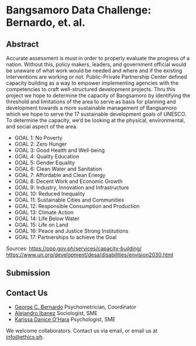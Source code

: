 # Bangsamoro Data Challenge: Bernardo, et. al.

## Abstract

Accurate assessment is must in order to properly evaluate the progress of a nation. Without this, policy makers, leaders, and government official would be unaware of what work would be needed and where and if the existing interventions are working or not. Public-Private Partnership Center defined capacity building as a way to empower implementing agencies with the competencies to craft well-structured development projects. Thru this project we hope to determine the capacity of Bangsamoro by identifying the threshold and limitations of the area to serve as basis for planning and development towards a more sustainable management of Bangsamoro which we hope to serve the 17 sustainable development goals of UNESCO. To determine the capacity, we’d be looking at the physical, environmental, and social aspect of the area.

* GOAL 1: No Poverty
* GOAL 2: Zero Hunger
* GOAL 3: Good Health and Well-being
* GOAL 4: Quality Education
* GOAL 5: Gender Equality
* GOAL 6: Clean Water and Sanitation
* GOAL 7: Affordable and Clean Energy
* GOAL 8: Decent Work and Economic Growth
* GOAL 9: Industry, Innovation and Infrastructure
* GOAL 10: Reduced Inequality
* GOAL 11: Sustainable Cities and Communities
* GOAL 12: Responsible Consumption and Production
* GOAL 13: Climate Action
* GOAL 14: Life Below Water
* GOAL 15: Life on Land
* GOAL 16: Peace and Justice Strong Institutions
* GOAL 17: Partnerships to achieve the Goal

Sources:
https://ppp.gov.ph/services/capacity-building/
https://www.un.org/development/desa/disabilities/envision2030.html

## Submission

## Contact Us

* [George C. Bernardo](mailto:gbernardo.grace@gmail.com) Psychometrician, Coordinator
* [Alejandro Ibanez](mailto:aibanez.grace@gmail.com) Sociologist, SME
* [Karissa Danice O'Hara](kdohara.grace@gmail.com) Psychologist, SME

We welcome collaborators. Contact us via email, or email us at info@ethics.ph.